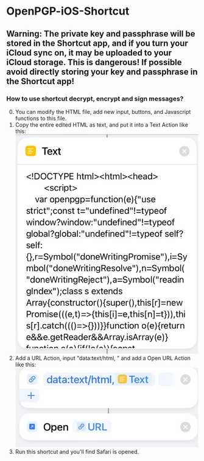 # OpenPGP-iOS-Shortcut

## Warning: The private key and passphrase will be stored in the Shortcut app, and if you turn your iCloud sync on, it may be uploaded to your iCloud storage. This is dangerous! If possible avoid directly storing your key and passphrase in the Shortcut app!

### How to use shortcut decrypt, encrypt and sign messages?
0. You can modify the HTML file, add new input, buttons, and Javascript functions to this file.
1. Copy the entire edited HTML as text, and put it into a Text Action like this:
![](./res/screenshot-1.jpg)
2. Add a URL Action, input "data:text/html, " and add a Open URL Action like this:
![](./res/screenshot-2.jpg)
3. Run this shortcut and you'll find Safari is opened.
